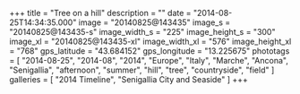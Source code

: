 +++
title = "Tree on a hill"
description = ""
date = "2014-08-25T14:34:35.000"
image = "20140825@143435"
image_s = "20140825@143435-s"
image_width_s = "225"
image_height_s = "300"
image_xl = "20140825@143435-xl"
image_width_xl = "576"
image_height_xl = "768"
gps_latitude = "43.684152"
gps_longitude = "13.225675"
phototags = [ "2014-08-25", "2014-08", "2014", "Europe", "Italy", "Marche", "Ancona", "Senigallia", "afternoon", "summer", "hill", "tree", "countryside", "field" ]
galleries = [ "2014 Timeline", "Senigallia City and Seaside" ]
+++
